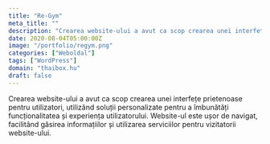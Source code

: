 ```yaml
---
title: "Re-Gym"
meta_title: ""
description: "Crearea website-ului a avut ca scop crearea unei interfețe prietenoase pentru utilizatori"
date: 2020-08-04T05:00:00Z
image: "/portfolio/regym.png"
categories: ["Weboldal"]
tags: ["WordPress"]
domain: "thaibox.hu"
draft: false
---
```


Crearea website-ului a avut ca scop crearea unei interfețe prietenoase pentru utilizatori, utilizând soluții personalizate pentru a îmbunătăți funcționalitatea și experiența utilizatorului. Website-ul este ușor de navigat, facilitând găsirea informațiilor și utilizarea serviciilor pentru vizitatorii website-ului.
